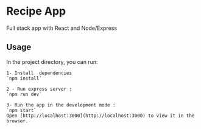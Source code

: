 # Recipe App

Full stack app with React and Node/Express

## Usage

In the project directory, you can run:

    1- Install  dependencies 
    `npm install`

    2 - Run express server : 
    `npm run dev`

    3- Run the app in the development mode :  
    `npm start`
    Open [http://localhost:3000](http://localhost:3000) to view it in the browser.

